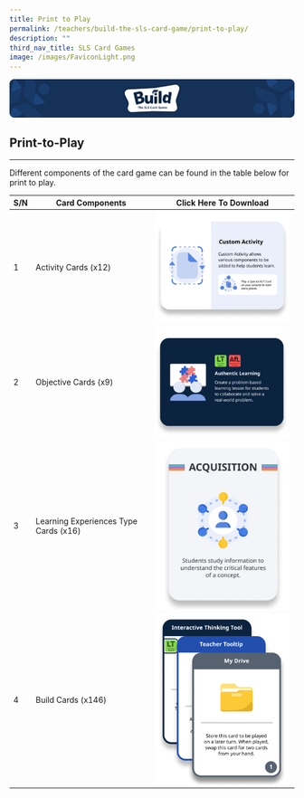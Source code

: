 ```yaml
---
title: Print to Play
permalink: /teachers/build-the-sls-card-game/print-to-play/
description: ""
third_nav_title: SLS Card Games
image: /images/FaviconLight.png
---
```

<img src="/images/SLS%20Build/banner2.png">
<h2 id="print-to-play">Print-to-Play</h2>
<hr>
<p>Different components of the card game can be found in the table below for print to play.</p>
<table>
<thead>
<tr>
<th>S/N</th>
<th>Card Components</th>
<th>Click Here To Download</th>
</tr>
</thead>
<tbody>
<tr>
<td>1</td>
<td>Activity Cards (x12)</td>
<td><a href="https://go.gov.sg/build-activitycards"><img alt="" src="/images/SLS%20Build/ptpactivitycards.jpg"></a></td>
</tr>
<tr>
<td>2</td>
<td>Objective Cards (x9)</td>
<td><a href="https://go.gov.sg/build-objectivecards"><img alt="" src="/images/SLS%20Build/ptpobjectivecards.jpg"></a></td>
</tr>
<tr>
<td>3</td>
<td>Learning Experiences Type Cards (x16)</td>
<td><a href="https://go.gov.sg/build-letypecards"><img alt="" src="/images/SLS%20Build/ptplecards.jpg"></a></td>
</tr>
<tr>
<td>4</td>
<td>Build Cards (x146)</td>
<td><a href="https://go.gov.sg/build-buildcards"><img alt="" src="/images/SLS%20Build/ptpbuildcards.jpg"></a></td>
</tr>
</tbody>
</table>